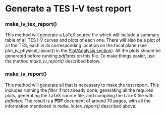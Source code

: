 # Generate a TES I-V test report

### make_iv_tex_report()
This method will generate a LaTeX source file which will include a summary table of all TES I-V curves and plots of each one.  There will also be a plot of all the TES, each in its corresponding location on the focal plane (see plot_iv_physical_layout() in the [Plot/Analysis section](plot-analysis)).  All the plots should be generated before running _pdflatex_ on this file.  To make things easier, use the method _make_iv_report()_ described below.

### make_iv_report()
This method will generate all that is necessary to make the test report.  This includes running the _filter_ if not already done, generating all the required plots, generating the LaTeX source file, and compiling the LaTeX file with _pdflatex_.  The result is a **PDF** document of around 70 pages, with all the information mentioned in *make_iv_tex_report()* described above.
